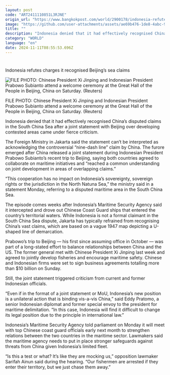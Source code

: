 ```yaml
---
layout: post
code: "ART2411110851L3RJNE"
origin_url: "https://www.bangkokpost.com/world/2900178/indonesia-refutes-charges-it-recognised-beijings-sea-claims"
image: "https://github.com/user-attachments/assets/ae69b476-1de8-4abc-95fe-6586a4bd466b"
title: ""
description: "Indonesia denied that it had effectively recognised China’s disputed claims in the South China Sea after a joint statement with Beijing over developing contested areas came under fierce criticism."
category: "WORLD"
language: "en"
date: 2024-11-11T08:55:53.696Z
---
```


# 

Indonesia refutes charges it recognised Beijing’s sea claims

![FILE PHOTO: Chinese President Xi Jinping and Indonesian President Prabowo Subianto attend a welcome ceremony at the Great Hall of the People in Beijing, China on Saturday. (Reuters)](https://github.com/user-attachments/assets/0e81611a-e81b-4053-be77-3e2680d48963)

FILE PHOTO: Chinese President Xi Jinping and Indonesian President Prabowo Subianto attend a welcome ceremony at the Great Hall of the People in Beijing, China on Saturday. (Reuters)

Indonesia denied that it had effectively recognised China’s disputed claims in the South China Sea after a joint statement with Beijing over developing contested areas came under fierce criticism.

The Foreign Ministry in Jakarta said the statement can’t be interpreted as acknowledging the controversial “nine-dash line” claim by China. The furore emerged after China released a joint statement during Indonesian President Prabowo Subianto’s recent trip to Beijing, saying both countries agreed to collaborate on maritime initiatives and “reached a common understanding on joint development in areas of overlapping claims.”

“This cooperation has no impact on Indonesia’s sovereignty, sovereign rights or the jurisdiction in the North Natuna Sea,” the ministry said in a statement Monday, referring to a disputed maritime area in the South China Sea. 

The episode comes weeks after Indonesia’s Maritime Security Agency said it intercepted and drove out Chinese Coast Guard ships that entered the country’s territorial waters. While Indonesia is not a formal claimant in the South China Sea dispute, Jakarta has typically refrained from recognising China’s vast claims, which are based on a vague 1947 map depicting a U-shaped line of demarcation. 

Prabowo’s trip to Beijing — his first since assuming office in October — was part of a long-stated effort to balance relationships between China and the US. The former general met with Chinese President Xi Jinping last week and agreed to jointly develop fisheries and encourage maritime safety. Chinese and Indonesian firms were set to sign business agreements totalling more than $10 billion on Sunday.

Still, the joint statement triggered criticism from current and former Indonesian officials. 

“Even if in the format of a joint statement or MoU, Indonesia’s new position is a unilateral action that is binding vis-a-vis China,” said Eddy Pratomo, a senior Indonesian diplomat and former special envoy to the president for maritime delimitation. “In this case, Indonesia will find it difficult to change its legal position due to the principle in international law.”

Indonesia’s Maritime Security Agency told parliament on Monday it will meet with top Chinese coast guard officials early next month to strengthen relations between the two countries in the maritime sector. Lawmakers said the maritime agency needs to put in place stronger safeguards against threats from China given Indonesia’s limited fleet. 

“Is this a test or what? It’s like they are mocking us,” opposition lawmaker Sarifah Ainun said during the hearing. “Our fishermen are arrested if they enter their territory, but we just chase them away.”